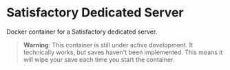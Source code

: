 # Satisfactory Dedicated Server
Docker container for a Satisfactory dedicated server. 

> **Warning**: This container is still under active development. It technically works, but saves haven't been implemented. This means it will wipe your save each time you start the container.